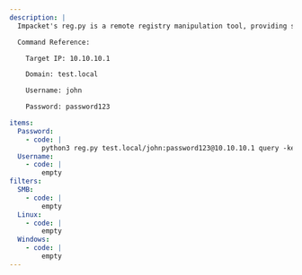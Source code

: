```yaml
---
description: |
  Impacket's reg.py is a remote registry manipulation tool, providing similar functionality to reg.exe in Windows.

  Command Reference:

  	Target IP: 10.10.10.1

  	Domain: test.local

  	Username: john

  	Password: password123

items:
  Password:
    - code: |
        python3 reg.py test.local/john:password123@10.10.10.1 query -keyName HKLM\\SOFTWARE\\Policies\\Microsoft\\Windows -s
  Username:
    - code: |
        empty
filters:
  SMB:
    - code: |
        empty
  Linux:
    - code: |
        empty
  Windows:
    - code: |
        empty
---
```

